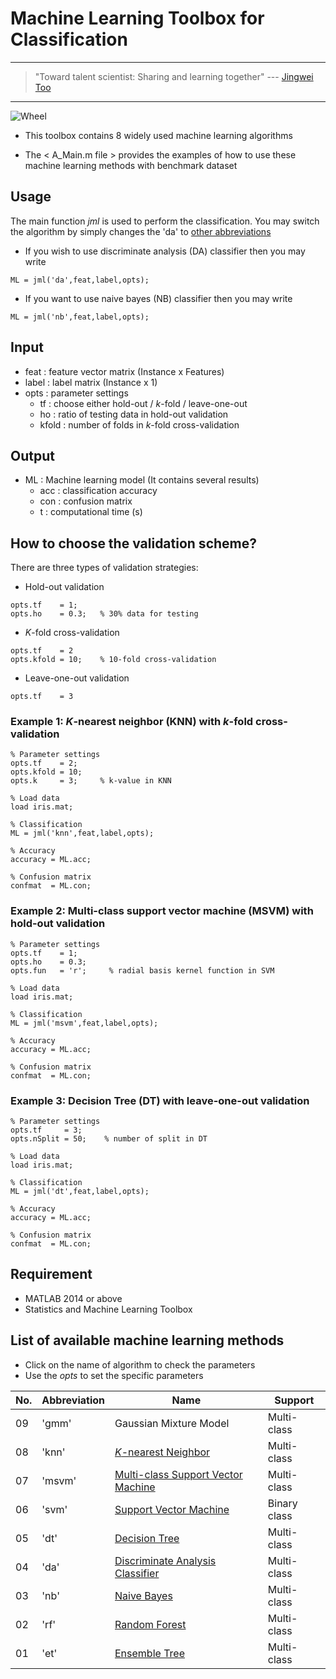 # Machine Learning Toolbox for Classification

---
> "Toward talent scientist: Sharing and learning together"
>  --- [Jingwei Too](https://jingweitoo.wordpress.com/)
---

![Wheel](https://www.mathworks.com/matlabcentral/mlc-downloads/downloads/f9d2bb8c-ebfe-4590-b88c-d4ff92fa6f8f/c4229dd2-aaa5-4146-bafa-4fcccb2b1d30/images/screenshot.PNG) 

* This toolbox contains 8 widely used machine learning algorithms   

* The < A_Main.m file > provides the examples of how to use these machine learning methods with benchmark dataset 

## Usage
The main function *jml* is used to perform the classification. You may switch the algorithm by simply changes the 'da' to [other abbreviations](/README.md#list-of-available-machine-learning-methods)   
* If you wish to use discriminate analysis (DA) classifier then you may write
```code 
ML = jml('da',feat,label,opts); 
```

* If you want to use naive bayes (NB) classifier then you may write
```code 
ML = jml('nb',feat,label,opts); 
```

## Input
* feat    : feature vector matrix (Instance x Features)
* label   : label matrix (Instance x 1)
* opts    : parameter settings
  + tf    : choose either hold-out / *k*-fold / leave-one-out
  + ho    : ratio of testing data in hold-out validation
  + kfold : number of folds in *k*-fold cross-validation

## Output
* ML : Machine learning model (It contains several results)  
  + acc : classification accuracy 
  + con : confusion matrix
  + t   : computational time (s)

## How to choose the validation scheme?
There are three types of validation strategies:
  + Hold-out validation
```code 
opts.tf    = 1;
opts.ho    = 0.3;   % 30% data for testing 
```
  + *K*-fold cross-validation
```code 
opts.tf    = 2
opts.kfold = 10;    % 10-fold cross-validation
```
  + Leave-one-out validation
```code 
opts.tf    = 3 
```
  

### Example 1: *K*-nearest neighbor (KNN) with *k*-fold cross-validation
```code 
% Parameter settings
opts.tf    = 2;     
opts.kfold = 10;    
opts.k     = 3;     % k-value in KNN

% Load data
load iris.mat;

% Classification
ML = jml('knn',feat,label,opts);

% Accuracy
accuracy = ML.acc; 

% Confusion matrix
confmat  = ML.con;

```

### Example 2: Multi-class support vector machine  (MSVM) with hold-out validation
```code 
% Parameter settings
opts.tf    = 1;     
opts.ho    = 0.3;       
opts.fun   = 'r';     % radial basis kernel function in SVM

% Load data
load iris.mat;

% Classification
ML = jml('msvm',feat,label,opts);

% Accuracy
accuracy = ML.acc; 

% Confusion matrix
confmat  = ML.con;

```

### Example 3: Decision Tree (DT) with leave-one-out validation
```code 
% Parameter settings
opts.tf     = 3;          
opts.nSplit = 50;    % number of split in DT 

% Load data
load iris.mat;

% Classification
ML = jml('dt',feat,label,opts);

% Accuracy
accuracy = ML.acc; 

% Confusion matrix
confmat  = ML.con;

```


## Requirement
* MATLAB 2014 or above
* Statistics and Machine Learning Toolbox


## List of available machine learning methods
* Click on the name of algorithm to check the parameters 
* Use the *opts* to set the specific parameters  

| No. | Abbreviation | Name                                                                              | Support      |
|-----|--------------|-----------------------------------------------------------------------------------|--------------|
| 09  | 'gmm'        | Gaussian Mixture Model                                                            | Multi-class  |
| 08  | 'knn'        | [*K*-nearest Neighbor](/Description.md#k-nearest-neighbor-knn)                    | Multi-class  |
| 07  | 'msvm'       | [Multi-class Support Vector Machine](/Description.md#support-vector-machine-svm)  | Multi-class  |
| 06  | 'svm'        | [Support Vector Machine](/Description.md#support-vector-machine-svm)              | Binary class |
| 05  | 'dt'         | [Decision Tree](/Description.md#decision-tree-dt)                                 | Multi-class  |
| 04  | 'da'         | [Discriminate Analysis Classifier](/Description.md#discriminate-analysis-da)      | Multi-class  |
| 03  | 'nb'         | [Naive Bayes](/Description.md#naive-bayes-nb)                                     | Multi-class  |
| 02  | 'rf'         | [Random Forest](Description.md#random-forest-rf)                                  | Multi-class  |
| 01  | 'et'         | [Ensemble Tree](Description.md#ensemble-tree-et)                                  | Multi-class  |                  




